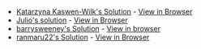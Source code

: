 * [Katarzyna Kaswen-Wilk's Solution](https://github.com/kikupiku/fakebook) - [View in Browser](https://odinbook-kikupiku.herokuapp.com/)
* [Julio's solution](https://github.com/julio22b/facebook-clone-api) - [View in Browser](https://facebook-clone-odin.herokuapp.com/users/log-in)
* [barrysweeney's Solution](https://github.com/barrysweeney/TOPBOOK) - [View in browser](https://calm-falls-42453.herokuapp.com/)
* [ranmaru22's Solution](https://github.com/ranmaru22/odinbook) - [View in Browser](https://secret-lowlands-14471.herokuapp.com/)
